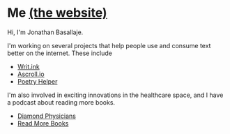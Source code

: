 # Me [(the website)](https://jbasallaje.github.io/me/)




Hi, I'm Jonathan Basallaje.

I'm working on several projects that help people use and consume text better on the internet. These include
* [Writ.ink](https://www.writ.ink)
* [Ascroll.io](https://www.google.com)
* [Poetry Helper](www.twitter.com)

I'm also involved in exciting innovations in the healthcare space, and I have a podcast about reading more books.
* [Diamond Physicians](www.reddit.com)
* [Read More Books](www.google.com)
